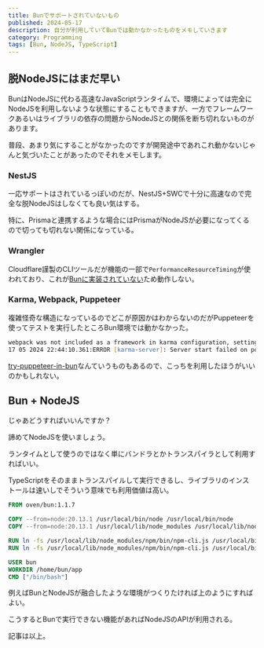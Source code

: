 ```yaml
---
title: Bunでサポートされていないもの 
published: 2024-05-17
description: 自分が利用していてBunでは動かなかったものをメモしていきます
category: Programming
tags: [Bun, NodeJS, TypeScript]
---
```


## 脱NodeJSにはまだ早い

BunはNodeJSに代わる高速なJavaScriptランタイムで、環境によっては完全にNodeJSを利用しないような状態にすることもできますが、一方でフレームワークあるいはライブラリの依存の問題からNodeJSとの関係を断ち切れないものがあります。

普段、あまり気にすることがなかったのですが開発途中であれこれ動かないじゃんと気づいたことがあったのでそれをメモします。

### NestJS

一応サポートはされているっぽいのだが、NestJS+SWCで十分に高速なので完全な脱NodeJSはしなくても良い気はする。

特に、Prismaと連携するような場合にはPrismaがNodeJSが必要になってくるので切っても切れない関係になっている。

### Wrangler

Cloudflare謹製のCLIツールだが機能の一部で`PerformanceResourceTiming`が使われており、これが[Bunに実装されていない](https://bun.sh/docs/runtime/nodejs-apis#performance)ため動作しない。

### Karma, Webpack, Puppeteer

複雑怪奇な構造になっているのでどこが原因かはわからないのだがPuppeteerを使ってテストを実行したところBun環境では動かなかった。

```zsh
webpack was not included as a framework in karma configuration, setting this automatically...
17 05 2024 22:44:10.361:ERROR [karma-server]: Server start failed on port 9876: Error: No provider for "proxies"! (Resolving: webServer -> proxies)
```

[try-puppeteer-in-bun](https://github.com/rgl/try-puppeteer-in-bun)なんていうものもあるので、こっちを利用したほうがいいのかもしれない。

## Bun + NodeJS

じゃあどうすればいいんですか？

諦めてNodeJSを使いましょう。

ランタイムとして使うのではなく単にバンドラとかトランスパイラとして利用すればいい。

TypeScriptをそのままトランスパイルして実行できるし、ライブラリのインストールは速いしでそういう意味でも利用価値は高い。

```dockerfile
FROM oven/bun:1.1.7 

COPY --from=node:20.13.1 /usr/local/bin/node /usr/local/bin/node
COPY --from=node:20.13.1 /usr/local/lib/node_modules /usr/local/lib/node_modules

RUN ln -fs /usr/local/lib/node_modules/npm/bin/npm-cli.js /usr/local/bin/npm
RUN ln -fs /usr/local/lib/node_modules/npm/bin/npm-cli.js /usr/local/bin/npx

USER bun
WORKDIR /home/bun/app
CMD ["/bin/bash"]
```

例えばBunとNodeJSが融合したような環境がつくりたければ上のようにすればよい。

こうするとBunで実行できない機能があればNodeJSのAPIが利用される。

記事は以上。